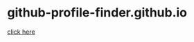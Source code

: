 # github-profile-finder.github.io
[click here](https://github-profile-finder-github-io.vercel.app/)
